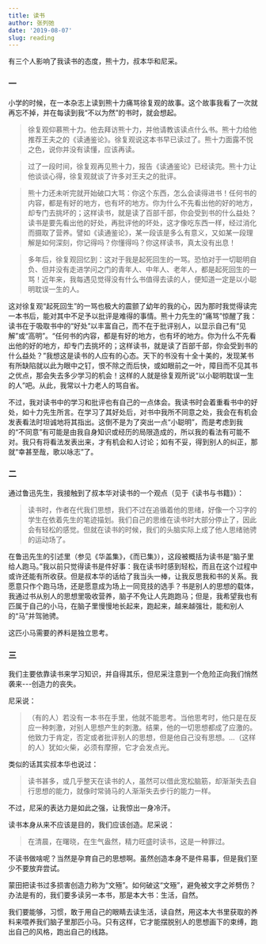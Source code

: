 ```yaml
---
title: 读书
author: 张列弛
date: '2019-08-07'
slug: reading
--- 
```

有三个人影响了我读书的态度，熊十力，叔本华和尼采。  

### 一

小学的时候，在一本杂志上读到熊十力痛骂徐复观的故事。这个故事我看了一次就再忘不掉，并在每读到我“不以为然”的书时，就会想起。  

> 徐复观仰慕熊十力。他去拜访熊十力，并他请教该读点什么书。熊十力给他推荐王夫之的《读通鉴论》。徐复观说这本书早已读过了。熊十力面露不悦之色，说你并没有读懂，应该再读。  

> 过了一段时间，徐复观再见熊十力，报告《读通鉴论》已经读完。熊十力让他谈谈心得，徐复观就谈了许多对王夫之的批评。 

> 熊十力还未听完就开始破口大骂：你这个东西，怎么会读得进书！任何书的内容，都是有好的地方，也有坏的地方。你为什么不先看出他的好的地方，却专门去挑坏的；这样读书，就是读了百部千部，你会受到书的什么益处？读书是要先看出他的好处，再批评他的坏处，这才像吃东西一样，经过消化而摄取了营养。譬如《读通鉴论》，某一段该是多么有意义，又如某一段理解是如何深刻，你记得吗？你懂得吗？你这样读书，真太没有出息！   

> 多年后，徐复观回忆到：这对于我是起死回生的一骂。恐怕对于一切聪明自负、但并没有走进学问之门的青年人、中年人、老年人，都是起死回生的一骂！近年来，我每遇见觉得没有什么书值得去读的人，便知道一定是以小聪明耽误一生的人。

这对徐复观“起死回生”的一骂也极大的震颤了幼年的我的心，因为那时我觉得读完一本书后，能对其中不足予以批评是难得的事情。熊十力先生的“痛骂”惊醒了我：读书在于吸取书中的“好处”以丰富自己，而不在于批评别人，以显示自己有“见解”或“高明”。“任何书的内容，都是有好的地方，也有坏的地方。你为什么不先看出他的好的地方，却专门去挑坏的；这样读书，就是读了百部千部，你会受到书的什么益处？”我想这是读书的人应有的心态。天下的书没有十全十美的，发现某书有所缺陷就以此为眼中之钉，恨不除之而后快，或如眼前之一叶，障目而不见其书之优点，那会失去多少学习的机会！这样的人就是徐复观所说“以小聪明耽误一生的人”吧。从此，我常以十力老人的骂自省。   

不过，我对读书中的学习和批评也有自己的一点体会。我读书时会着重看书中的好处，如十力先生所言。在学习了其好处后，对书中我所不同意之处，我会在有机会发表看法时坦诚地将其指出。这倒不是为了突出一点“小聪明”，而是考虑到我的“不同意”有可能是由我自身知识或经历的局限造成的，所以我的看法有可能不对。我只有将看法发表出来，才有机会和人讨论；如有不妥，得到别人的纠正，那就“幸甚至哉，歌以咏志”了。

### 二 

通过鲁迅先生，我接触到了叔本华对读书的一个观点（见于《读书与书籍》）： 

> 读书时，作者在代我们思想，我们不过在追循着他的思绪，好像一个习字的学生在依着先生的笔迹描划。我们自己的思维在读书时大部分停止了，因此会有轻松的感觉。但就在读书的时候，我们的头脑实际上成了他人思绪驰骋的运动场了。 

在鲁迅先生的引述里（参见《华盖集》，《而已集》），这段被概括为读书是“脑子里给人跑马。”我以前只觉得读书是件好事：我在读书时感到轻松，而且在这个过程中或许还能有所收获。但是叔本华的话给了我当头一棒，让我反思我和书的关系。我愿意只作个跑马场，还是愿意成为场上一同竞技的选手？书是别人的思想的载体，我通过书从别人的思想里吸收营养，脑子不免让人先跑跑马；但是，我希望我也有匹属于自己的小马，在脑子里慢慢地长起来，跑起来，越来越强壮，能和别人的“马”并驾驰骋。    

这匹小马需要的养料是独立思考。

### 三  

我们主要依靠读书来学习知识，并自得其乐，但尼采注意到一个危险正向我们悄然袭来---创造力的丧失。  

尼采说： 

> （有的人）若没有一本书在手里，他就不能思考。当他思考时，他只是在反应一种刺激，对别人思想产生的刺激。结果，他的一切思想都成了应激的。他致力于肯定，否定或者批评别人的思想，但是他自己没有思想。...（这样的人）犹如火柴，必须有摩擦，它才会发点光。  

类似的话其实叔本华也说过：  

> 读书甚多，或几乎整天在读书的人，虽然可以借此宽松脑筋，却渐渐失去自行思想的能力，就像时常骑马的人渐渐失去步行的能力一样。   

不过，尼采的表达力是如此之强，让我惊出一身冷汗。   

读书本身从来不应该是目的，我们应该创造。尼采说：  

> 在清晨，在曙晓，在生气盎然，精力旺盛时读书，这是一种罪过。  

不读书做啥呢？当然是孕育自己的思想啊。虽然创造本身不是件易事，但是我们至少不要放弃尝试。  

蒙田把读书过多损害创造力称为“文殛”。如何破这“文殛”，避免被文字之斧劈伤？办法是有的，我们要多读另一本书，那是本大书：生活，自然。   

我们要能够，习惯，敢于用自己的眼睛去读生活，读自然，用这本大书里获取的养料来喂养我们脑子里那匹小马。只有这样，它才能摆脱别人的思想画下的束缚，跑出自己的风格，跑出自己的线路。  


　　






